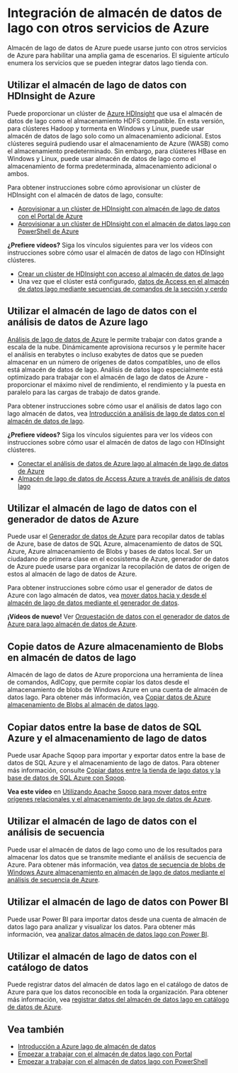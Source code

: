 <properties
   pageTitle="Integración de almacén de datos de lago con otros servicios de Azure | Microsoft Azure"
   description="Comprender cómo se integra el almacén de datos de lago con otros servicios de Azure"
   documentationCenter=""
   services="data-lake-store"
   authors="nitinme"
   manager="jhubbard"
   editor="cgronlun"/>

<tags
   ms.service="data-lake-store"
   ms.devlang="na"
   ms.topic="article"
   ms.tgt_pltfrm="na"
   ms.workload="big-data"
   ms.date="10/28/2016"
   ms.author="nitinme"/>

# <a name="integrating-data-lake-store-with-other-azure-services"></a>Integración de almacén de datos de lago con otros servicios de Azure

Almacén de lago de datos de Azure puede usarse junto con otros servicios de Azure para habilitar una amplia gama de escenarios. El siguiente artículo enumera los servicios que se pueden integrar datos lago tienda con.

## <a name="use-data-lake-store-with-azure-hdinsight"></a>Utilizar el almacén de lago de datos con HDInsight de Azure

Puede proporcionar un clúster de [Azure HDInsight](https://azure.microsoft.com/documentation/learning-paths/hdinsight-self-guided-hadoop-training/) que usa el almacén de datos de lago como el almacenamiento HDFS compatible. En esta versión, para clústeres Hadoop y tormenta en Windows y Linux, puede usar almacén de datos de lago solo como un almacenamiento adicional. Estos clústeres seguirá pudiendo usar el almacenamiento de Azure (WASB) como el almacenamiento predeterminado. Sin embargo, para clústeres HBase en Windows y Linux, puede usar almacén de datos de lago como el almacenamiento de forma predeterminada, almacenamiento adicional o ambos.

Para obtener instrucciones sobre cómo aprovisionar un clúster de HDInsight con el almacén de datos de lago, consulte:

* [Aprovisionar a un clúster de HDInsight con almacén de lago de datos con el Portal de Azure](data-lake-store-hdinsight-hadoop-use-portal.md)
* [Aprovisionar a un clúster de HDInsight con el almacén de datos lago con PowerShell de Azure](data-lake-store-hdinsight-hadoop-use-powershell.md)

**¿Prefiere vídeos?** Siga los vínculos siguientes para ver los vídeos con instrucciones sobre cómo usar el almacén de datos de lago con HDInsight clústeres.

* [Crear un clúster de HDInsight con acceso al almacén de datos de lago](https://mix.office.com/watch/l93xri2yhtp2)
* Una vez que el clúster está configurado, [datos de Access en el almacén de datos lago mediante secuencias de comandos de la sección y cerdo](https://mix.office.com/watch/1n9g5w0fiqv1q)


## <a name="use-data-lake-store-with-azure-data-lake-analytics"></a>Utilizar el almacén de lago de datos con el análisis de datos de Azure lago

[Análisis de lago de datos de Azure](../data-lake-analytics/data-lake-analytics-overview.md) le permite trabajar con datos grande a escala de la nube. Dinámicamente aprovisiona recursos y le permite hacer el análisis en terabytes o incluso exabytes de datos que se pueden almacenar en un número de orígenes de datos compatibles, uno de ellos está almacén de datos de lago. Análisis de datos lago especialmente está optimizado para trabajar con el almacén de lago de datos de Azure - proporcionar el máximo nivel de rendimiento, el rendimiento y la puesta en paralelo para las cargas de trabajo de datos grande.

Para obtener instrucciones sobre cómo usar el análisis de datos lago con lago almacén de datos, vea [Introducción a análisis de lago de datos con el almacén de datos de lago](../data-lake-analytics/data-lake-analytics-get-started-portal.md).

**¿Prefiere vídeos?** Siga los vínculos siguientes para ver los vídeos con instrucciones sobre cómo usar el almacén de datos de lago con HDInsight clústeres.

* [Conectar el análisis de datos de Azure lago al almacén de lago de datos de Azure](https://mix.office.com/watch/qwji0dc9rx9k)
* [Almacén de lago de datos de Access Azure a través de análisis de datos lago](https://mix.office.com/watch/1n0s45up381a8)


## <a name="use-data-lake-store-with-azure-data-factory"></a>Utilizar el almacén de lago de datos con el generador de datos de Azure

Puede usar el [Generador de datos de Azure](https://azure.microsoft.com/services/data-factory/) para recopilar datos de tablas de Azure, base de datos de SQL Azure, almacenamiento de datos de SQL Azure, Azure almacenamiento de Blobs y bases de datos local. Ser un ciudadano de primera clase en el ecosistema de Azure, generador de datos de Azure puede usarse para organizar la recopilación de datos de origen de estos al almacén de lago de datos de Azure.

Para obtener instrucciones sobre cómo usar el generador de datos de Azure con lago almacén de datos, vea [mover datos hacia y desde el almacén de lago de datos mediante el generador de datos](../data-factory/data-factory-azure-datalake-connector.md).

**¡Vídeos de nuevo!** Ver [Orquestación de datos con el generador de datos de Azure para lago almacén de datos de Azure](https://mix.office.com/watch/1oa7le7t2u4ka). 

## <a name="copy-data-from-azure-storage-blobs-into-data-lake-store"></a>Copie datos de Azure almacenamiento de Blobs en almacén de datos de lago

Almacén de lago de datos de Azure proporciona una herramienta de línea de comandos, AdlCopy, que permite copiar los datos desde el almacenamiento de blobs de Windows Azure en una cuenta de almacén de datos lago. Para obtener más información, vea [Copiar datos de Azure almacenamiento de Blobs al almacén de datos lago](data-lake-store-copy-data-azure-storage-blob.md).

## <a name="copy-data-between-azure-sql-database-and-data-lake-store"></a>Copiar datos entre la base de datos de SQL Azure y el almacenamiento de lago de datos

Puede usar Apache Sqoop para importar y exportar datos entre la base de datos de SQL Azure y el almacenamiento de lago de datos. Para obtener más información, consulte [Copiar datos entre la tienda de lago datos y la base de datos de SQL Azure con Sqoop](data-lake-store-data-transfer-sql-sqoop.md).

**Vea este vídeo** en [Utilizando Apache Sqoop para mover datos entre orígenes relacionales y el almacenamiento de lago de datos de Azure](https://mix.office.com/watch/1butcdjxmu114).

## <a name="use-data-lake-store-with-stream-analytics"></a>Utilizar el almacén de lago de datos con el análisis de secuencia

Puede usar el almacén de datos de lago como uno de los resultados para almacenar los datos que se transmite mediante el análisis de secuencia de Azure. Para obtener más información, vea [datos de secuencia de blobs de Windows Azure almacenamiento en almacén de lago de datos mediante el análisis de secuencia de Azure](data-lake-store-stream-analytics.md).

## <a name="use-data-lake-store-with-power-bi"></a>Utilizar el almacén de lago de datos con Power BI

Puede usar Power BI para importar datos desde una cuenta de almacén de datos lago para analizar y visualizar los datos. Para obtener más información, vea [analizar datos almacén de datos lago con Power BI](data-lake-store-power-bi.md).

## <a name="use-data-lake-store-with-data-catalog"></a>Utilizar el almacén de lago de datos con el catálogo de datos

Puede registrar datos del almacén de datos lago en el catálogo de datos de Azure para que los datos reconocible en toda la organización. Para obtener más información, vea [registrar datos del almacén de datos lago en catálogo de datos de Azure](data-lake-store-with-data-catalog.md).


## <a name="see-also"></a>Vea también

- [Introducción a Azure lago de almacén de datos](data-lake-store-overview.md)
- [Empezar a trabajar con el almacén de datos lago con Portal](data-lake-store-get-started-portal.md)
- [Empezar a trabajar con el almacén de datos lago con PowerShell](data-lake-store-get-started-powershell.md)  
